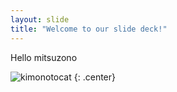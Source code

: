 ```yaml
---
layout: slide
title: "Welcome to our slide deck!"
---
```


Hello mitsuzono

![kimonotocat](https://octodex.github.com/images/kimonotocat.png)
{: .center}
